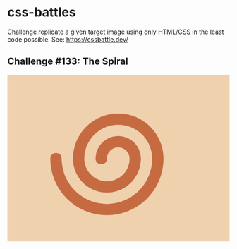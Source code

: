 # css-battles

Challenge replicate a given target image using only HTML/CSS in the least code possible. See: https://cssbattle.dev/

## Challenge #133: The Spiral
![spiral challenge](/assets/spiral.png "100% match")
